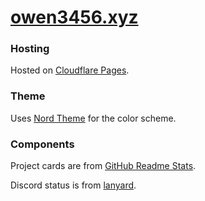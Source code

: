 # [owen3456.xyz](https://owen3456.xyz)

### Hosting

Hosted on [Cloudflare Pages](https://pages.cloudflare.com/).

### Theme

Uses [Nord Theme](https://www.nordtheme.com/) for the color scheme.

### Components

Project cards are from [GitHub Readme Stats](https://github.com/anuraghazra/github-readme-stats).

Discord status is from [lanyard](https://github.com/Phineas/lanyard).
